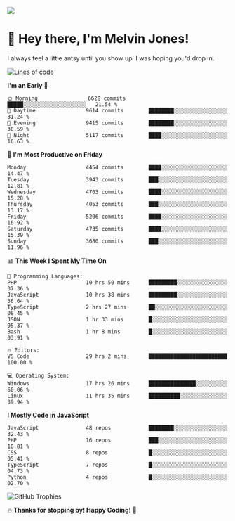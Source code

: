 ![](https://usersnap.com/blog/wp-content/uploads/2015/12/funny-cat-year2015-web-dev.gif)

# 👋 Hey there, I'm Melvin Jones!
I always feel a little antsy until you show up. I was hoping you'd drop in.

<!--START_SECTION:mrepol742-->
![Lines of code](https://img.shields.io/badge/From%20Hello%20World%20I%27ve%20Written-22.3%20million%20lines%20of%20code-blue)

**I'm an Early 🐤** 

```text
🌞 Morning                6628 commits        █████░░░░░░░░░░░░░░░░░░░░   21.54 % 
🌆 Daytime                9614 commits        ████████░░░░░░░░░░░░░░░░░   31.24 % 
🌃 Evening                9415 commits        ████████░░░░░░░░░░░░░░░░░   30.59 % 
🌙 Night                  5117 commits        ████░░░░░░░░░░░░░░░░░░░░░   16.63 % 
```
📅 **I'm Most Productive on Friday** 

```text
Monday                   4454 commits        ████░░░░░░░░░░░░░░░░░░░░░   14.47 % 
Tuesday                  3943 commits        ███░░░░░░░░░░░░░░░░░░░░░░   12.81 % 
Wednesday                4703 commits        ████░░░░░░░░░░░░░░░░░░░░░   15.28 % 
Thursday                 4053 commits        ███░░░░░░░░░░░░░░░░░░░░░░   13.17 % 
Friday                   5206 commits        ████░░░░░░░░░░░░░░░░░░░░░   16.92 % 
Saturday                 4735 commits        ████░░░░░░░░░░░░░░░░░░░░░   15.39 % 
Sunday                   3680 commits        ███░░░░░░░░░░░░░░░░░░░░░░   11.96 % 
```


📊 **This Week I Spent My Time On** 

```text
💬 Programming Languages: 
PHP                      10 hrs 50 mins      █████████░░░░░░░░░░░░░░░░   37.36 % 
JavaScript               10 hrs 38 mins      █████████░░░░░░░░░░░░░░░░   36.64 % 
TypeScript               2 hrs 27 mins       ██░░░░░░░░░░░░░░░░░░░░░░░   08.45 % 
JSON                     1 hr 33 mins        █░░░░░░░░░░░░░░░░░░░░░░░░   05.37 % 
Bash                     1 hr 8 mins         █░░░░░░░░░░░░░░░░░░░░░░░░   03.91 % 

🔥 Editors: 
VS Code                  29 hrs 2 mins       █████████████████████████   100.00 % 

💻 Operating System: 
Windows                  17 hrs 26 mins      ███████████████░░░░░░░░░░   60.06 % 
Linux                    11 hrs 35 mins      ██████████░░░░░░░░░░░░░░░   39.94 % 
```

**I Mostly Code in JavaScript** 

```text
JavaScript               48 repos            ████████░░░░░░░░░░░░░░░░░   32.43 % 
PHP                      16 repos            ███░░░░░░░░░░░░░░░░░░░░░░   10.81 % 
CSS                      8 repos             █░░░░░░░░░░░░░░░░░░░░░░░░   05.41 % 
TypeScript               7 repos             █░░░░░░░░░░░░░░░░░░░░░░░░   04.73 % 
Python                   4 repos             █░░░░░░░░░░░░░░░░░░░░░░░░   02.70 % 
```




<!--END_SECTION:mrepol742-->

![GitHub Trophies](https://github-profile-trophy.vercel.app/?username=mrepol742&theme=dracula)

🔥 **Thanks for stopping by! Happy Coding!** 🚀
